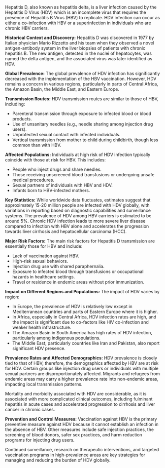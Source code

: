 Hepatitis D, also known as hepatitis delta, is a liver infection caused by the Hepatitis D Virus (HDV) which is an incomplete virus that requires the presence of Hepatitis B Virus (HBV) to replicate. HDV infection can occur as either a co-infection with HBV or a superinfection in individuals who are chronic HBV carriers.

**Historical Context and Discovery:** 
Hepatitis D was discovered in 1977 by Italian physician Mario Rizzetto and his team when they observed a novel antigen-antibody system in the liver biopsies of patients with chronic hepatitis B. The new antigen, detected in the nuclei of hepatocytes, was named the delta antigen, and the associated virus was later identified as HDV.

**Global Prevalence:**
The global prevalence of HDV infection has significantly decreased with the implementation of the HBV vaccination. However, HDV remains a concern in various regions, particularly in parts of Central Africa, the Amazon Basin, the Middle East, and Eastern Europe.

**Transmission Routes:**
HDV transmission routes are similar to those of HBV, including:
- Parenteral transmission through exposure to infected blood or blood products.
- Use of unsanitary needles (e.g., needle sharing among injection drug users).
- Unprotected sexual contact with infected individuals.
- Vertical transmission from mother to child during childbirth, though less common than with HBV.

**Affected Populations:**
Individuals at high risk of HDV infection typically coincide with those at risk for HBV. This includes:
- People who inject drugs and share needles.
- Those receiving unscreened blood transfusions or undergoing unsafe medical procedures.
- Sexual partners of individuals with HBV and HDV.
- Infants born to HBV-infected mothers.

**Key Statistics:**
While worldwide data fluctuates, estimates suggest that approximately 15-20 million people are infected with HDV globally, with variations in reporting based on diagnostic capabilities and surveillance systems. The prevalence of HDV among HBV carriers is estimated to be around 5%. Chronic HDV infection leads to more severe liver disease compared to infection with HBV alone and accelerates the progression towards liver cirrhosis and hepatocellular carcinoma (HCC).

**Major Risk Factors:**
The main risk factors for Hepatitis D transmission are essentially those for HBV and include:
- Lack of vaccination against HBV.
- High-risk sexual behaviors.
- Injection drug use with shared paraphernalia.
- Exposure to infected blood through transfusions or occupational hazards in healthcare settings.
- Travel or residence in endemic areas without prior immunization.

**Impact on Different Regions and Populations:**
The impact of HDV varies by region:
- In Europe, the prevalence of HDV is relatively low except in Mediterranean countries and parts of Eastern Europe where it is higher.
- In Africa, especially in Central Africa, HDV infection rates are high, and the impact is significant due to co-factors like HIV co-infection and weaker health infrastructure.
- The Amazon Basin in South America has high rates of HDV infection, particularly among indigenous populations.
- The Middle East, particularly countries like Iran and Pakistan, also report significant HDV presence.

**Prevalence Rates and Affected Demographics:**
HDV prevalence is closely tied to that of HBV; therefore, the demographics affected by HBV are at risk for HDV. Certain groups like injection drug users or individuals with multiple sexual partners are disproportionately affected. Migrants and refugees from endemic areas may carry a higher prevalence rate into non-endemic areas, impacting local transmission patterns.

Mortality and morbidity associated with HDV are considerable, as it is associated with more complicated clinical outcomes, including fulminant hepatitis in acute cases and accelerated progression to cirrhosis and liver cancer in chronic cases.

**Prevention and Control Measures:**
Vaccination against HBV is the primary preventive measure against HDV because it cannot establish an infection in the absence of HBV. Other measures include safe injection practices, the screening of blood donors, safer sex practices, and harm reduction programs for injecting drug users.

Continued surveillance, research on therapeutic interventions, and targeted vaccination programs in high-prevalence areas are key strategies for managing and reducing the burden of HDV globally.
